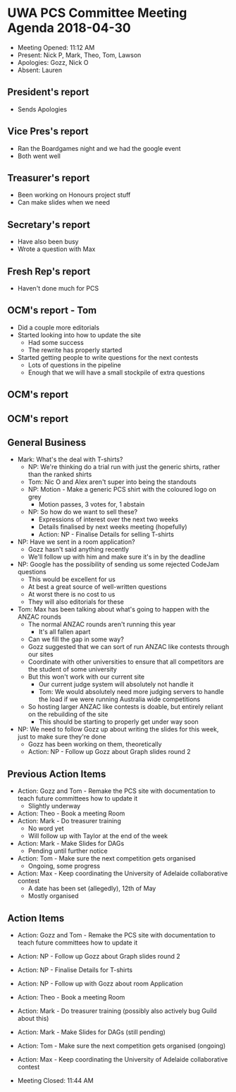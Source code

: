 # UWA PCS Committee Meeting Agenda 2018-04-30

 - Meeting Opened: 11:12 AM
 - Present: Nick P, Mark, Theo, Tom, Lawson
 - Apologies: Gozz, Nick O
 - Absent: Lauren

## President's report
 - Sends Apologies
## Vice Pres's report
 - Ran the Boardgames night and we had the google event
 - Both went well
## Treasurer's report
 - Been working on Honours project stuff
 - Can make slides when we need
## Secretary's report
 - Have also been busy
 - Wrote a question with Max
## Fresh Rep's report
 - Haven't done much for PCS
## OCM's report - Tom
 - Did a couple more editorials
 - Started looking into how to update the site
   - Had some success
   - The rewrite has properly started
 - Started getting people to write questions for the next contests
   - Lots of questions in the pipeline
   - Enough that we will have a small stockpile of extra questions
## OCM's report
## OCM's report
## General Business
 - Mark: What's the deal with T-shirts?
   - NP: We're thinking do a trial run with just the generic shirts, rather than the ranked shirts
   - Tom: Nic O and Alex aren't super into being the standouts
   - NP: Motion - Make a generic PCS shirt with the coloured logo on grey
     - Motion passes, 3 votes for, 1 abstain
   - NP: So how do we want to sell these?
     - Expressions of interest over the next two weeks
     - Details finalised by next weeks meeting (hopefully)
     - Action: NP - Finalise Details for selling T-shirts
 - NP: Have we sent in a room application?
   - Gozz hasn't said anything recently
   - We'll follow up with him and make sure it's in by the deadline
 - NP: Google has the possibility of sending us some rejected CodeJam questions
   - This would be excellent for us
   - At best a great source of well-written questions
   - At worst there is no cost to us
   - They will also editorials for these
 - Tom: Max has been talking about what's going to happen with the ANZAC rounds
   - The normal ANZAC rounds aren't running this year
     - It's all fallen apart
   - Can we fill the gap in some way?
   - Gozz suggested that we can sort of run ANZAC like contests through our sites
   - Coordinate with other universities to ensure that all competitors are the student of some university
   - But this won't work with our current site
     - Our current judge system will absolutely not handle it
     - Tom: We would absolutely need more judging servers to handle the load if we were running Australia wide competitions
   - So hosting larger ANZAC like contests is doable, but entirely reliant on the rebuilding of the site
     - This should be starting to properly get under way soon 
 - NP: We need to follow Gozz up about writing the slides for this week, just to make sure they're done
   - Gozz has been working on them, theoretically
   - Action: NP - Follow up Gozz about Graph slides round 2
## Previous Action Items
 - Action: Gozz and Tom - Remake the PCS site with documentation to teach future committees how to update it
   - Slightly underway
 - Action: Theo - Book a meeting Room
 - Action: Mark - Do treasurer training
   - No word yet
   - Will follow up with Taylor at the end of the week
 - Action: Mark - Make Slides for DAGs
   - Pending until further notice
 - Action: Tom - Make sure the next competition gets organised
   - Ongoing, some progress
 - Action: Max - Keep coordinating the University of Adelaide collaborative contest
   - A date has been set (allegedly), 12th of May
   - Mostly organised
## Action Items 
 - Action: Gozz and Tom - Remake the PCS site with documentation to teach future committees how to update it
 - Action: NP - Follow up Gozz about Graph slides round 2
 - Action: NP - Finalise Details for T-shirts
 - Action: NP - Follow up with Gozz about room Application
 - Action: Theo - Book a meeting Room
 - Action: Mark - Do treasurer training (possibly also actively bug Guild about this)
 - Action: Mark - Make Slides for DAGs (still pending)
 - Action: Tom - Make sure the next competition gets organised (ongoing)
 - Action: Max - Keep coordinating the University of Adelaide collaborative contest

 - Meeting Closed: 11:44 AM
